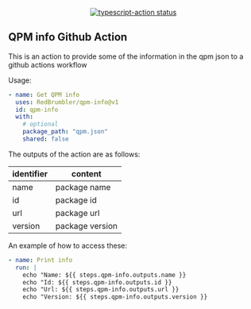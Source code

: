 <p align="center">
  <a href="https://github.com/actions/typescript-action/actions"><img alt="typescript-action status" src="https://github.com/RedBrumbler/qpm-info/workflows/build-test/badge.svg"></a>
</p>

## QPM info Github Action

This is an action to provide some of the information in the qpm json to a github actions workflow

Usage:

```yaml
- name: Get QPM info
  uses: RedBrumbler/qpm-info@v1
  id: qpm-info
  with:
    # optional
    package_path: "qpm.json"
    shared: false
```
The outputs of the action are as follows:

| identifier  | content         |
|-------------|-----------------|
| name        | package name    |
| id          | package id      |
| url         | package url     |
| version     | package version |

An example of how to access these:

```yaml
- name: Print info
  run: |
    echo "Name: ${{ steps.qpm-info.outputs.name }}
    echo "Id: ${{ steps.qpm-info.outputs.id }}
    echo "Url: ${{ steps.qpm-info.outputs.url }}
    echo "Version: ${{ steps.qpm-info.outputs.version }}
```
